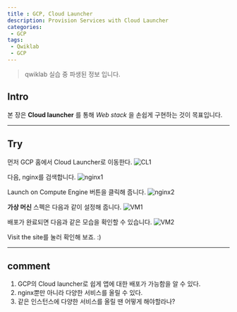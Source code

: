 ```yaml
---
title : GCP, Cloud Launcher
description: Provision Services with Cloud Launcher
categories:
 - GCP
tags:
 - Qwiklab
 - GCP
---
```


>qwiklab 실습 중 파생된 정보 입니다.

## Intro

본 장은 **Cloud launcher** 를 통해 *Web stack* 을 손쉽게 구현하는 것이 목표입니다.

---
## Try
먼저 GCP 홈에서 Cloud Launcher로 이동한다.
![CL1](https://github.com/beyondat/beyondat.github.io/blob/master/images/2017-10-10/%EC%BA%A1%EC%B2%98_2017_10_10_11_36_06_687.png?raw=true)

다음, nginx를 검색합니다.
![nginx1](https://github.com/beyondat/beyondat.github.io/blob/master/images/2017-10-10/%EC%BA%A1%EC%B2%98_2017_10_10_11_36_43_932.png?raw=true)

 Launch on Compute Engine 버튼을 클릭해 줍니다.
 ![nginx2](https://github.com/beyondat/beyondat.github.io/blob/master/images/2017-10-10/%EC%BA%A1%EC%B2%98_2017_10_10_11_37_43_478.png?raw=true)

**가상 머신** 스펙은 다음과 같이 설정해 줍니다.
 ![VM1](https://github.com/beyondat/beyondat.github.io/blob/master/images/2017-10-10/%EC%BA%A1%EC%B2%98_2017_10_10_11_38_13_367.png?raw=true)

배포가 완료되면 다음과 같은 모습을 확인할 수 있습니다.
![VM2](https://github.com/beyondat/beyondat.github.io/blob/master/images/2017-10-10/%EC%BA%A1%EC%B2%98_2017_10_10_11_38_59_632.png?raw=true)

Visit the site를 눌러 확인해 보죠. :)

---
## comment
1. GCP의 Cloud launcher로 쉽게 앱에 대한 배포가 가능함을 알 수 있다.
2. nginx뿐만 아니라 다양한 서비스를 올릴 수 있다.
3. 같은 인스턴스에 다양한 서비스를 올릴 땐 어떻게 해야할라나?
